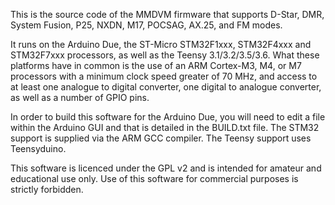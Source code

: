 This is the source code of the MMDVM firmware that supports D-Star, DMR, System Fusion, P25, NXDN, M17, POCSAG, AX.25, and FM modes.

It runs on the Arduino Due, the ST-Micro STM32F1xxx, STM32F4xxx and STM32F7xxx processors, as well as the Teensy 3.1/3.2/3.5/3.6. What these platforms have in common is the use of an ARM Cortex-M3, M4, or M7 processors with a minimum clock speed greater of 70 MHz, and access to at least one analogue to digital converter, one digital to analogue converter, as well as a number of GPIO pins.

In order to build this software for the Arduino Due, you will need to edit a file within the Arduino GUI and that is detailed in the BUILD.txt file. The STM32 support is supplied via the ARM GCC compiler. The Teensy support uses Teensyduino.

This software is licenced under the GPL v2 and is intended for amateur and educational use only. Use of this software for commercial purposes is strictly forbidden.

